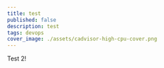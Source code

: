 ```yaml
---
title: test
published: false
description: test
tags: devops
cover_image: ./assets/cadvisor-high-cpu-cover.png
---
```

Test 2!
